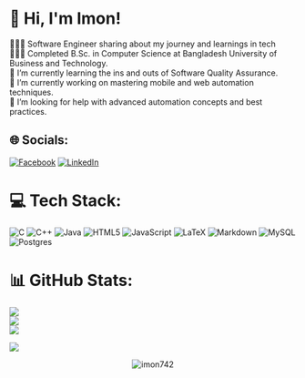 # 💫 Hi, I'm Imon!
👩🏻‍💻 Software Engineer sharing about my journey and learnings in tech<br>👩🏻‍🎓 Completed B.Sc. in Computer Science at Bangladesh University of Business and Technology.<br>🌱 I’m currently learning the ins and outs of Software Quality Assurance.<br>🔭 I’m currently working on mastering mobile and web automation techniques.<br>🤔 I’m looking for help with advanced automation concepts and best practices.<br>


## 🌐 Socials:
[![Facebook](https://img.shields.io/badge/Facebook-%231877F2.svg?logo=Facebook&logoColor=white)](https://facebook.com/https://www.facebook.com/nazmulislam.emon.12/) [![LinkedIn](https://img.shields.io/badge/LinkedIn-%230077B5.svg?logo=linkedin&logoColor=white)](https://linkedin.com/in/https://www.linkedin.com/in/nazmul-islam-emon/) 

# 💻 Tech Stack:
![C](https://img.shields.io/badge/c-%2300599C.svg?style=flat&logo=c&logoColor=white) ![C++](https://img.shields.io/badge/c++-%2300599C.svg?style=flat&logo=c%2B%2B&logoColor=white) ![Java](https://img.shields.io/badge/java-%23ED8B00.svg?style=flat&logo=openjdk&logoColor=white) ![HTML5](https://img.shields.io/badge/html5-%23E34F26.svg?style=flat&logo=html5&logoColor=white) ![JavaScript](https://img.shields.io/badge/javascript-%23323330.svg?style=flat&logo=javascript&logoColor=%23F7DF1E) ![LaTeX](https://img.shields.io/badge/latex-%23008080.svg?style=flat&logo=latex&logoColor=white) ![Markdown](https://img.shields.io/badge/markdown-%23000000.svg?style=flat&logo=markdown&logoColor=white) ![MySQL](https://img.shields.io/badge/mysql-%2300000f.svg?style=flat&logo=mysql&logoColor=white) ![Postgres](https://img.shields.io/badge/postgres-%23316192.svg?style=flat&logo=postgresql&logoColor=white)
# 📊 GitHub Stats:
![](https://github-readme-stats.vercel.app/api?username=imon742&theme=dark&hide_border=false&include_all_commits=false&count_private=false)<br/>
![](https://github-readme-streak-stats.herokuapp.com/?user=imon742&theme=dark&hide_border=false)<br/>
![](https://github-readme-stats.vercel.app/api/top-langs/?username=imon742&theme=dark&hide_border=false&include_all_commits=false&count_private=false&layout=compact)

[![](https://visitcount.itsvg.in/api?id=imon742&icon=0&color=0)](https://visitcount.itsvg.in)

<p align="center"> <img src="https://komarev.com/ghpvc/?username=imon742&label=Profile%20views&color=0e75b6&style=flat" alt="imon742" /> </p>
